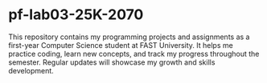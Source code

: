 # pf-lab03-25K-2070
This repository contains my programming projects and assignments as a first-year Computer Science student at FAST University. It helps me practice coding, learn new concepts, and track my progress throughout the semester. Regular updates will showcase my growth and skills development.
